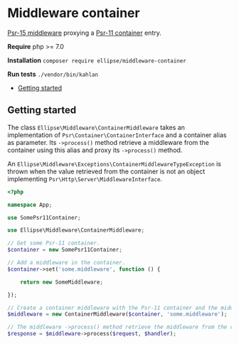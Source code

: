 # Middleware container

[Psr-15 middleware](https://www.php-fig.org/psr/psr-15/) proxying a [Psr-11 container](https://www.php-fig.org/psr/psr-11/) entry.

**Require** php >= 7.0

**Installation** `composer require ellipse/middleware-container`

**Run tests** `./vendor/bin/kahlan`

- [Getting started](https://github.com/ellipsephp/middleware-container#getting-started)

## Getting started

The class ```Ellipse\Middleware\ContainerMiddleware``` takes an implementation of `Psr\Container\ContainerInterface` and a container alias as parameter. Its `->process()` method retrieve a middleware from the container using this alias and proxy its `->process()` method.

An `Ellipse\Middleware\Exceptions\ContainerMiddlewareTypeException` is thrown when the value retrieved from the container is not an object implementing `Psr\Http\Server\MiddlewareInterface`.

```php
<?php

namespace App;

use SomePsr11Container;

use Ellipse\Middleware\ContainerMiddleware;

// Get some Psr-11 container.
$container = new SomePsr11Container;

// Add a middleware in the container.
$container->set('some.middleware', function () {

    return new SomeMiddleware;

});

// Create a container middleware with the Psr-11 container and the middleware alias.
$middleware = new ContainerMiddleware($container, 'some.middleware');

// The middleware ->process() method retrieve the middleware from the container and proxy it.
$response = $middleware->process($request, $handler);
```
